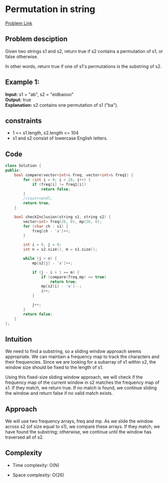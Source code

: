# Permutation in string
[Problem Link](https://leetcode.com/problems/permutation-in-string/description/)

## Problem desciption 
Given two strings s1 and s2, return true if s2 contains a 
permutation
 of s1, or false otherwise.

In other words, return true if one of s1's permutations is the substring of s2.

## Example 1:

**Input:** s1 = "ab", s2 = "eidbaooo"<br>
**Output:** true<br>
**Explanation:** s2 contains one permutation of s1 ("ba").

## constraints
* 1 <= s1.length, s2.length <= 104
* s1 and s2 consist of lowercase English letters.

## Code
```cpp
class Solution {
public:
    bool compare(vector<int>& freq, vector<int>& freq1) {
        for (int i = 0; i < 26; i++) {
            if (freq[i] != freq1[i])
                return false;
        }
        //cout<<endl;
        return true;
    }

    bool checkInclusion(string s1, string s2) {
        vector<int> freq(26, 0), mp(26, 0);
        for (char ch : s1) {
            freq[ch - 'a']++;
        }

        int i = 0, j = 0;
        int n = s2.size(), m = s1.size();

        while (j < n) {
            mp[s2[j] - 'a']++;

            if (j - i + 1 == m) {
                if (compare(freq,mp) == true)
                    return true;
                mp[s2[i] - 'a']--;
                i++;
            }

            j++;
        }
        return false;
    }
};

```

## Intuition
We need to find a substring, so a sliding window approach seems appropriate. We can maintain a frequency map to track the characters and their frequencies. Since we are looking for a subarray of s1 within s2, the window size should be fixed to the length of s1.

Using this fixed-size sliding window approach, we will check if the frequency map of the current window in s2 matches the frequency map of s1. If they match, we return true. If no match is found, we continue sliding the window and return false if no valid match exists.

## Approach
We will use two frequency arrays, freq and mp. As we slide the window across s2 (of size equal to s1), we compare these arrays. If they match, we have found the substring; otherwise, we continue until the window has traversed all of s2.

## Complexity
- Time complexity: O(N)


- Space complexity: O(26)
